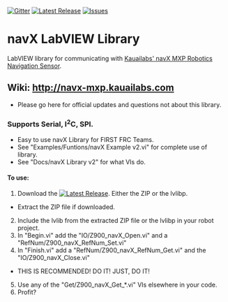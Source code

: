 [![Gitter](https://img.shields.io/gitter/room/nwjs/nw.js.svg?style=flat-square)](https://gitter.im/FRC900/navX-MXP-LabVIEW?utm_source=badge&utm_medium=badge&utm_campaign=pr-badge&utm_content=badge)
[![Latest Release](https://img.shields.io/github/release/FRC900/navX-MXP-LabVIEW.svg?style=flat-square)](https://github.com/FRC900/navX-MXP-LabVIEW/releases/latest)
[![Issues](https://img.shields.io/github/issues/FRC900/navX-MXP-LabVIEW.svg?style=flat-square)](https://github.com/FRC900/navX-MXP-LabVIEWg/issues)

# navX LabVIEW Library
LabVIEW library for communicating with <a href="http://www.kauailabs.com/store/index.php?route=product/product&product_id=56">Kauailabs' navX MXP Robotics Navigation Sensor</a>.

## Wiki: http://navx-mxp.kauailabs.com
* Please go here for official updates and questions not about this library.

### Supports Serial, I<sup>2</sup>C, SPI.
* Easy to use navX Library for FIRST FRC Teams.
* See "Examples/Funtions/navX Example v2.vi" for complete use of library.
* See "Docs/navX Library v2" for what VIs do.

#### To use:
1. Download the [![Latest Release](https://img.shields.io/github/release/FRC900/navX-MXP-LabVIEW.svg?style=flat-square)](https://github.com/FRC900/navX-MXP-LabVIEW/releases/latest). Either the ZIP or the lvlibp.
 * Extract the ZIP file if downloaded.
2. Include the lvlib from the extracted ZIP file or the lvlibp in your robot project.
3. In "Begin.vi" add the "IO/Z900_navX_Open.vi" and a "RefNum/Z900_navX_RefNum_Set.vi"
4. In "Finish.vi" add a "RefNum/Z900_navX_RefNum_Get.vi" and the "IO/Z900_navX_Close.vi"
 * THIS IS RECOMMENDED! DO IT! JUST, DO IT!
5. Use any of the "Get/Z900_navX_Get_*.vi" VIs elsewhere in your code.
6. Profit?
